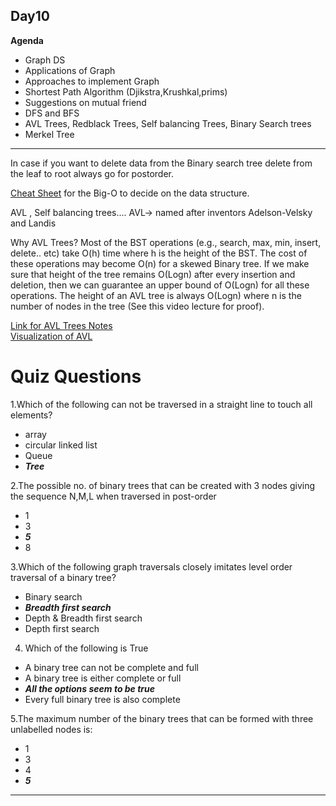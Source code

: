 ## Day10

**Agenda**
- Graph DS
- Applications of Graph
- Approaches to implement Graph
- Shortest Path Algorithm (Djikstra,Krushkal,prims)
- Suggestions on mutual friend
- DFS and BFS
- AVL Trees, Redblack Trees, Self balancing Trees, Binary Search trees
- Merkel Tree
---

In case if you want to delete data from the Binary search tree delete from the leaf to root always go for postorder.

[Cheat Sheet](https://www.bigocheatsheet.com/) for the Big-O to decide on the data structure.

AVL , Self balancing trees....
AVL-> named after inventors Adelson-Velsky and Landis

Why AVL Trees?
Most of the BST operations (e.g., search, max, min, insert, delete.. etc) take O(h) time where h is 
the height of the BST. The cost of these operations may become O(n) for a skewed Binary tree.
If we make sure that height of the tree remains O(Logn) after every insertion and deletion, 
then we can guarantee an upper bound of O(Logn) for all these operations. 
The height of an AVL tree is always O(Logn) where n is the number of nodes in the tree (See this video lecture for proof).

[Link for AVL Trees Notes](https://www.geeksforgeeks.org/avl-tree-set-1-insertion/) <br>
[Visualization of AVL](https://www.cs.usfca.edu/~galles/visualization/AVLtree.html)

# Quiz Questions

1.Which of the following can not be traversed in a straight line to touch all elements?
- array
- circular linked list
- Queue
- _**Tree**_

2.The possible no. of binary trees that can be created with 3 nodes giving the sequence N,M,L when traversed in post-order
- 1
- 3
- _**5**_
- 8

3.Which of the following graph traversals closely imitates level order traversal of a binary tree?
- Binary search
- _**Breadth first search**_
- Depth & Breadth first search
- Depth first search

4. Which of the following is True
- A binary tree can not be complete and full
- A binary tree is either complete or full
- _**All the options seem to be true**_
- Every full binary tree is also complete

5.The maximum number of the binary trees that can be formed with three unlabelled nodes is:
- 1
- 3
- 4
- _**5**_

---
